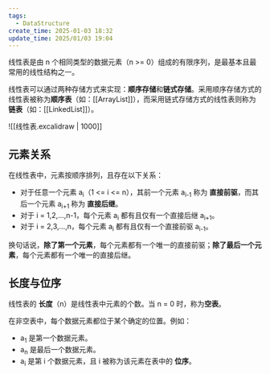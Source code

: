 ```yaml
---
tags:
  - DataStructure
create_time: 2025-01-03 18:32
update_time: 2025/01/03 19:04
---
```


线性表是由 n 个相同类型的数据元素（n >= 0）组成的有限序列，是最基本且最常用的线性结构之一。

线性表可以通过两种存储方式来实现：**顺序存储**和**链式存储**。采用顺序存储方式的线性表被称为**顺序表**（如：[[ArrayList]]），而采用链式存储方式的线性表则称为**链表**（如：[[LinkedList]]）。

![[线性表.excalidraw | 1000]]

## 元素关系

在线性表中，元素按顺序排列，且存在以下关系：

- 对于任意一个元素 a<sub>i</sub>（1 <= i <= n），其前一个元素 a<sub>i-1</sub> 称为 **直接前驱**，而其后一个元素 a<sub>i+1</sub> 称为 **直接后继**。
- 对于 i = 1,2,…,n-1，每个元素 a<sub>i</sub> 都有且仅有一个直接后继 a<sub>i+1</sub>。
- 对于 i = 2,3,…,n，每个元素 a<sub>i</sub> 都有且仅有一个直接前驱 a<sub>i-1</sub>。

换句话说，**除了第一个元素**，每个元素都有一个唯一的直接前驱；**除了最后一个元素**，每个元素都有一个唯一的直接后继。

## 长度与位序

线性表的 **长度**（n）是线性表中元素的个数。当 n = 0 时，称为**空表**。

在非空表中，每个数据元素都位于某个确定的位置。例如：

- a<sub>1</sub>​ 是第一个数据元素。
- a<sub>n</sub>​ 是最后一个数据元素。
- a<sub>i</sub> 是第 i 个数据元素，且 i 被称为该元素在表中的 **位序**。
